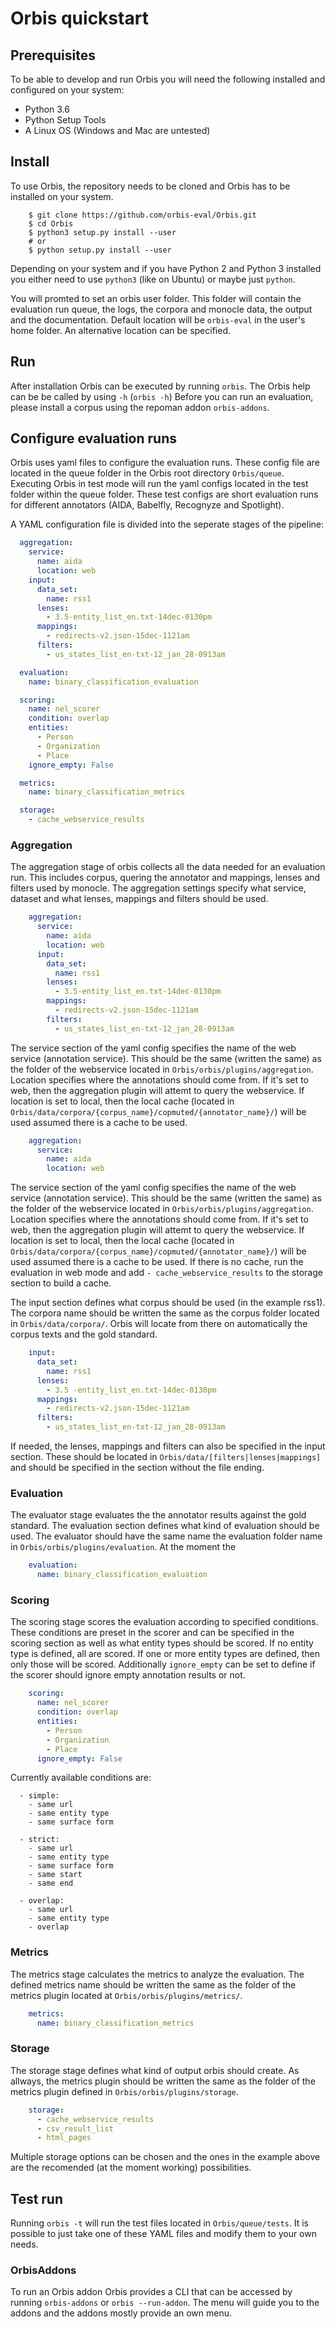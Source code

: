 # Orbis quickstart

## Prerequisites
To be able to develop and run Orbis you will need the following installed and
configured on your system:
- Python 3.6
- Python Setup Tools
- A Linux OS (Windows and Mac are untested)


## Install
To use Orbis, the repository needs to be cloned and Orbis has to be installed on your system.

```shell
    $ git clone https://github.com/orbis-eval/Orbis.git
    $ cd Orbis
    $ python3 setup.py install --user
    # or
    $ python setup.py install --user
```

Depending on your system and if you have Python 2 and Python 3 installed you either need to use ```python3``` (like on Ubuntu) or maybe just ```python```.

You will promted to set an orbis user folder. This folder will contain the evaluation run queue, the logs, the corpora and monocle data, the output and the documentation. Default location will be ```orbis-eval``` in the user's home folder. An alternative location can be specified.

## Run
After installation Orbis can be executed by running ```orbis```. The Orbis help can be be called by using ```-h``` (```orbis -h```)
Before you can run an evaluation, please install a corpus using the repoman addon ```orbis-addons```.

## Configure evaluation runs
Orbis uses yaml files to configure the evaluation runs. These config file are located in the queue folder in the Orbis root directory ```Orbis/queue```.
Executing Orbis in test mode will run the yaml configs located in the test folder within the queue folder. These test configs are short evaluation runs for different annotators (AIDA, Babelfly, Recognyze and Spotlight).

A YAML configuration file is divided into the seperate stages of the pipeline:

```yaml
  aggregation:
    service:
      name: aida
      location: web
    input:
      data_set:
        name: rss1
      lenses:
        - 3.5-entity_list_en.txt-14dec-0130pm
      mappings:
        - redirects-v2.json-15dec-1121am
      filters:
        - us_states_list_en-txt-12_jan_28-0913am

  evaluation:
    name: binary_classification_evaluation

  scoring:
    name: nel_scorer
    condition: overlap
    entities:
      - Person
      - Organization
      - Place
    ignore_empty: False

  metrics:
    name: binary_classification_metrics

  storage:
    - cache_webservice_results
```

### Aggregation
The aggregation stage of orbis collects all the data needed for an evaluation run. This includes corpus, quering the annotator and mappings, lenses and filters used by monocle. The aggregation settings specify what service, dataset and what lenses, mappings and filters should be used.

```yaml
    aggregation:
      service:
        name: aida
        location: web
      input:
        data_set:
          name: rss1
        lenses:
          - 3.5-entity_list_en.txt-14dec-0130pm
        mappings:
          - redirects-v2.json-15dec-1121am
        filters:
          - us_states_list_en-txt-12_jan_28-0913am
```

The service section of the yaml config specifies the name of the web service (annotation service). This should be the same (written the same) as the folder of the webservice located in ```Orbis/orbis/plugins/aggregation```.
Location specifies where the annotations should come from. If it's set to web, then the aggregation plugin will attemt to query the webservice. If location is set to local, then the local cache (located in ```Orbis/data/corpora/{corpus_name}/copmuted/{annotator_name}/```) will be used assumed there is a cache to be used.

``` yaml
    aggregation:
      service:
        name: aida
        location: web
```

The service section of the yaml config specifies the name of the web service (annotation service). This should be the same (written the same) as the folder of the webservice located in ```Orbis/orbis/plugins/aggregation```.
Location specifies where the annotations should come from. If it's set to web, then the aggregation plugin will attemt to query the webservice. If location is set to local, then the local cache (located in ```Orbis/data/corpora/{corpus_name}/copmuted/{annotator_name}/```) will be used assumed there is a cache to be used.
If there is no cache, run the evaluation in web mode and add ```- cache_webservice_results``` to the storage section to build a cache.

The input section defines what corpus should be used (in the example rss1). The corpora name should be written the same as the corpus folder located in ```Orbis/data/corpora/```.
Orbis will locate from there on automatically the corpus texts and the gold standard.

```yaml
    input:
      data_set:
        name: rss1
      lenses:
        - 3.5 -entity_list_en.txt-14dec-0130pm
      mappings:
        - redirects-v2.json-15dec-1121am
      filters:
        - us_states_list_en-txt-12_jan_28-0913am
```

If needed, the lenses, mappings and filters can also be specified in the input section. These should be located in ```Orbis/data/[filters|lenses|mappings]``` and should be specified in the section without the file ending.


### Evaluation
The evaluator stage evaluates the the annotator results against the gold standard. The evaluation section defines what kind of evaluation should be used. The evaluator should have the same name the evaluation folder name in ```Orbis/orbis/plugins/evaluation```. At the moment the

```yaml
    evaluation:
      name: binary_classification_evaluation
```

### Scoring
The scoring stage scores the evaluation according to specified conditions. These conditions are preset in the scorer and can be specified in the scoring section as well as what entity types should be scored. If no entity type is defined, all are scored. If one or more entity types are defined, then only those will be scored. Additionally ```ignore_empty``` can be set to define if the scorer should ignore empty annotation results or not.

```yaml
    scoring:
      name: nel_scorer
      condition: overlap
      entities:
        - Person
        - Organization
        - Place
      ignore_empty: False
```

Currently available conditions are:

```
  - simple:
    - same url
    - same entity type
    - same surface form

  - strict:
    - same url
    - same entity type
    - same surface form
    - same start
    - same end

  - overlap:
    - same url
    - same entity type
    - overlap
```

### Metrics
The metrics stage calculates the metrics to analyze the evaluation. The defined metrics name should be written the same as the folder of the metrics plugin located at ```Orbis/orbis/plugins/metrics/```.

```yaml
    metrics:
      name: binary_classification_metrics
```

### Storage
The storage stage defines what kind of output orbis should create. As allways, the metrics plugin should be written the same as the folder of the metrics plugin defined in ```Orbis/orbis/plugins/storage```.

``` yaml
    storage:
      - cache_webservice_results
      - csv_result_list
      - html_pages
```

Multiple storage options can be chosen and the ones in the example above are the recomended (at the moment working) possibilities.

## Test run
Running ```orbis -t``` will run the test files located in ```Orbis/queue/tests```. It is possible to just take one of these YAML files and modify them to your own needs.

### OrbisAddons
To run an Orbis addon Orbis provides a CLI that can be accessed by running ```orbis-addons``` or ```orbis --run-addon```. The menu will guide you to the addons and the addons mostly provide an own menu.
